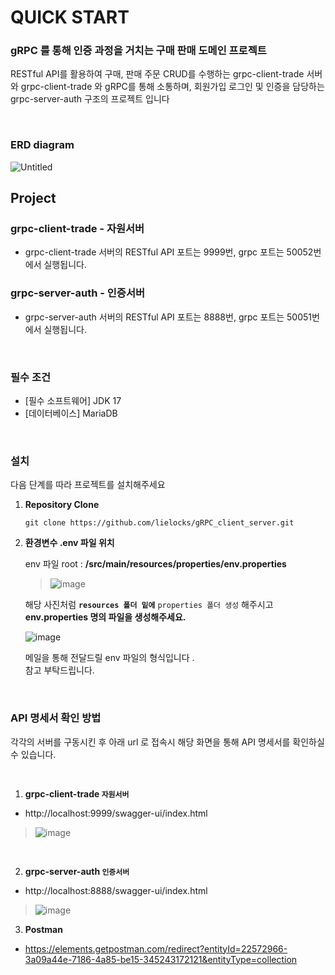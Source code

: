 # QUICK START

### gRPC 를 통해 인증 과정을 거치는 구매 판매 도메인 프로젝트

RESTful API를 활용하여 구매, 판매 주문 CRUD를 수행하는 grpc-client-trade 서버와 grpc-client-trade 와 gRPC를 통해 소통하며, 회원가입 로그인 및 인증을 담당하는 grpc-server-auth 구조의 프로젝트 입니다

<br>


### ERD diagram

![Untitled](https://github.com/user-attachments/assets/482b2159-342b-48c1-a53f-5dd9487e43ca)


## Project

### grpc-client-trade - 자원서버

- grpc-client-trade 서버의 RESTful API 포트는 9999번, grpc 포트는 50052번에서 실행됩니다.

### grpc-server-auth - 인증서버

- grpc-server-auth 서버의 RESTful API 포트는 8888번, grpc 포트는 50051번에서 실행됩니다.

<br>


### 필수 조건

- [필수 소프트웨어] JDK 17 
- [데이터베이스] MariaDB


<br>


### 설치

다음 단계를 따라 프로젝트를 설치해주세요

1. **Repository Clone**

   ```
   git clone https://github.com/lielocks/gRPC_client_server.git
   ```

2. **환경변수 .env 파일 위치**

      env 파일 root : **/src/main/resources/properties/env.properties**

      >
      > ![image](https://github.com/user-attachments/assets/9a81027f-8f40-45bf-8d4e-8718539b5648)
      >

      해당 사진처럼 **`resources 폴더 밑에`** `properties 폴더 생성` 해주시고 **env.properties 명의 파일을 생성해주세요.**

      ![image](https://github.com/user-attachments/assets/f1bb1271-d1d4-49c2-92ef-16fd4d9caec3)

      메일을 통해 전달드릴 env 파일의 형식입니다 . <br> 참고 부탁드립니다.

<br>


### API 명세서 확인 방법

각각의 서버를 구동시킨 후 아래 url 로 접속시 해당 화면을 통해 API 명세서를 확인하실 수 있습니다.

<br>

1. **grpc-client-trade `자원서버`**

- http://localhost:9999/swagger-ui/index.html


> ![image](https://github.com/user-attachments/assets/9067e724-e456-4bc3-a9ec-d8e6863ec3ff)


<br>

2. **grpc-server-auth `인증서버`**

- http://localhost:8888/swagger-ui/index.html

> ![image](https://github.com/user-attachments/assets/f3c0091b-bdd7-45a4-be2c-1901c795688f)


3. **Postman**

- https://elements.getpostman.com/redirect?entityId=22572966-3a09a44e-7186-4a85-be15-345243172121&entityType=collection
